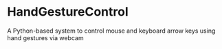 # HandGestureControl
A Python-based system to control mouse and keyboard arrow keys using hand gestures via webcam
